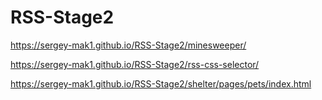 # RSS-Stage2

https://sergey-mak1.github.io/RSS-Stage2/minesweeper/

https://sergey-mak1.github.io/RSS-Stage2/rss-css-selector/

https://sergey-mak1.github.io/RSS-Stage2/shelter/pages/pets/index.html
